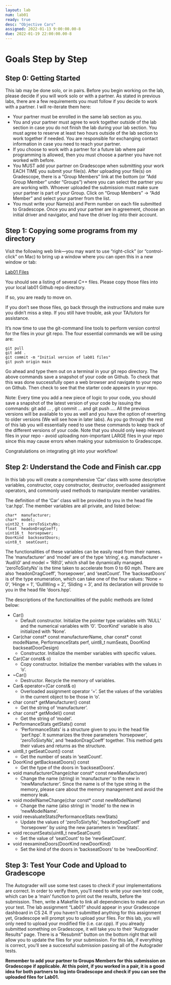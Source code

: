 ```yaml
---
layout: lab
num: lab01
ready: true
desc: "Objective Cars"
assigned: 2022-01-13 9:00:00.00-8
due: 2022-01-19 22:00:00.00-8
---
```


# Goals Step by Step

## Step 0: Getting Started

This lab may be done solo, or in pairs.
Before you begin working on the lab, please decide if you will work solo or with a partner.
As stated in previous labs, there are a few requirements you must follow if you decide to work with a partner. I will re-iterate them here:
* Your partner must be enrolled in the same lab section as you.
* You and your partner must agree to work together outside of the lab section in case you do not finish the lab during your lab section. You must agree to reserve at least two hours outside of the lab section to work together if needed. You are responsible for exchanging contact information in case you need to reach your partner.
* If you choose to work with a partner for a future lab where pair programming is allowed, then you must choose a partner you have not worked with before.
* You MUST add your partner on Gradescope when submitting your work EACH TIME you submit your file(s). After uploading your file(s) on Gradescope, there is a “Group Members” link at the bottom (or “Add Group Member” under “Groups”) where you can select the partner you are working with. Whoever uploaded the submission must make sure your partner is part of your Group. Click on “Group Members” -> “Add Member” and select your partner from the list.
* You must write your Name(s) and Perm number on each file submitted to Gradescope.
Once you and your partner are in agreement, choose an initial driver and navigator, and have the driver log into their account.

## Step 1: Copying some programs from my directory
Visit the following web link—you may want to use “right-click” (or “control-click” on Mac) to bring up a window where you can open this in a new window or tab:

[Lab01 Files](https://github.com/{{site.class_org.name}}/lab01_data)

You should see a listing of several C++ files. Please copy those files into your local lab01 Github repo directory.

If so, you are ready to move on.

If you don’t see those files, go back through the instructions and make sure you didn’t miss a step. If you still have trouble, ask your TA/tutors for assistance.

It’s now time to use the git-command line tools to perform version control for the files in your git repo. The four essential commands we will be using are:
```
git pull
git add .
git commit -m "Initial version of lab01 files"
git push origin main
```
Go ahead and type them out on a terminal in your git repo directory. The above commands save a snapshot of your code on Github. To check that this was done successfully open a web browser and navigate to your repo on Github. Then check to see that the starter code appears in your repo.

Note: Every time you add a new piece of logic to your code, you should save a snapshot of the latest version of your code by issuing the commands: git add … , git commit … and git push …. All the previous versions will be available to you as well and you have the option of reverting to older versions (We will see how in later labs). As you go through the rest of this lab you will essentially need to use these commands to keep track of the different versions of your code. Note that you should only keep relevant files in your repo - avoid uploading non-important LARGE files in your repo since this may cause errors when making your submission to Gradescope.

Congratulations on integrating git into your workflow!

## Step 2: Understand the Code and Finish car.cpp 
In this lab you will create a comprehensive ‘Car’ class with some descriptive variables, constructor, copy constructor, destructor, overloaded assignment operators, and commonly used methods to manipulate member variables. 

The definition of the ‘Car’ class will be provided to you in the head file ‘car.hpp’. The member variables are all private, and listed below:
```
char*  manufacturer;
char*  model;
uint32_t  zeroToSixtyNs;
float  headonDragCoeff;
uint16_t  horsepower;
DoorKind  backseatDoors;
uint8_t  seatCount;
```
The functionalities of these variables can be easily read from their names. The ‘manufacturer’ and ‘model’ are of the type ‘string’, e.g. manufacturer = ‘Audi\0’ and model = ‘R8\0’, which shall be dynamically managed. ‘zeroToSixtyNs’ is the time taken to accelerate from 0 to 60 mph. There are also ‘headonDragCoeff’, ‘horsepower’, and ‘seatCount’. The ‘backseatDoors’ is of the type enumeration, which can take one of the four values: ‘None = 0’, ‘Hinge = 1’, ‘GullWing = 2’, ‘Sliding = 3’, and its declaration will provide to you in the head file ‘doors.hpp’. 

The descriptions of the functionalities of the public methods are listed below:

* Car()
	* Default constructor. Initialize the pointer type variables with ‘NULL’ and the numerical variables with ‘0’. ‘DoorKind’ variable is also initialized with ‘None’.
* Car(char const* const manufacturerName, char const* const modelName, PerformanceStats perf, uint8_t numSeats, DoorKind backseatDoorDesign)
	* Constructor. Initialize the member variables with specific values.
* Car(Car const& o)
	* Copy constructor. Initialize the member variables with the values in ‘o’.
* ~Car()
	* Destructor. Recycle the memory of variables.
* Car& operator=(Car const& o)
	* Overloaded assignment operator ‘=’. Set the values of the variables in the current object to be those in ‘o’.
* char const* getManufacturer() const
	* Get the string of ‘manufacturer’.
* char const* getModel() const
	* Get the string of ‘model’.
* PerformanceStats getStats() const
	* ‘PerformanceStats’ is a structure given to you in the head file ‘perf.hpp’. It summarizes the three parameters ‘horsepower’, ‘zeroToSixtyNs’, and ‘headonDragCoeff’ together. This method gets their values and returns as the structure.
* uint8_t getSeatCount() const
	* Get the number of seats in ‘seatCount’.
* DoorKind getBackseatDoors() const
	* Get the type of the doors in ‘backseatDoors’.
* void manufacturerChange(char const* const newManufacturer)
	* Change the name (string) in ‘manufacturer’ to the new in ‘newManufacturer’. Since the name is of the type string in the memory, please care about the memory management and avoid the memory leak.
* void modelNameChange(char const* const newModelName)
	* Change the name (also string) in ‘model’ to the new in ‘newModelName’.
* void reevaluateStats(PerformanceStats newStats)
	* Update the values of ‘zeroToSixtyNs’, ‘headonDragCoeff’ and ‘horsepower’ by using the new parameters in ‘newStats’.
* void recountSeats(uint8_t newSeatCount)
	* Set the value of ‘seatCount’ to be ‘newSeatCount’.
* void reexamineDoors(DoorKind newDoorKind)
	* Set the kind of the doors in ‘backseatDoors’ to be ‘newDoorKind’.


## Step 3: Test Your Code and Upload to Gradescope
The Autograder will use some test cases to check if your implementations are correct. In order to verify them, you’ll need to write your own test code, which can be a ‘main’ function to print out the results, before the submission. Then, write a Makefile to link all dependencies to make and run your test. 
The lab assignment “Lab01” should appear in your Gradescope dashboard in CS 24. If you haven’t submitted anything for this assignment yet, Gradescope will prompt you to upload your files. For this lab, you will only need to upload your modified file (i.e. car.cpp). 
If you already submitted something on Gradescope, it will take you to their “Autograder Results” page. There is a “Resubmit” button on the bottom right that will allow you to update the files for your submission.
For this lab, if everything is correct, you’ll see a successful submission passing all of the Autograder tests.

**Remember to add your partner to Groups Members for this submission on Gradescope if applicable. At this point, if you worked in a pair, it is a good idea for both partners to log into Gradescope and check if you can see the uploaded files for Lab01.**

